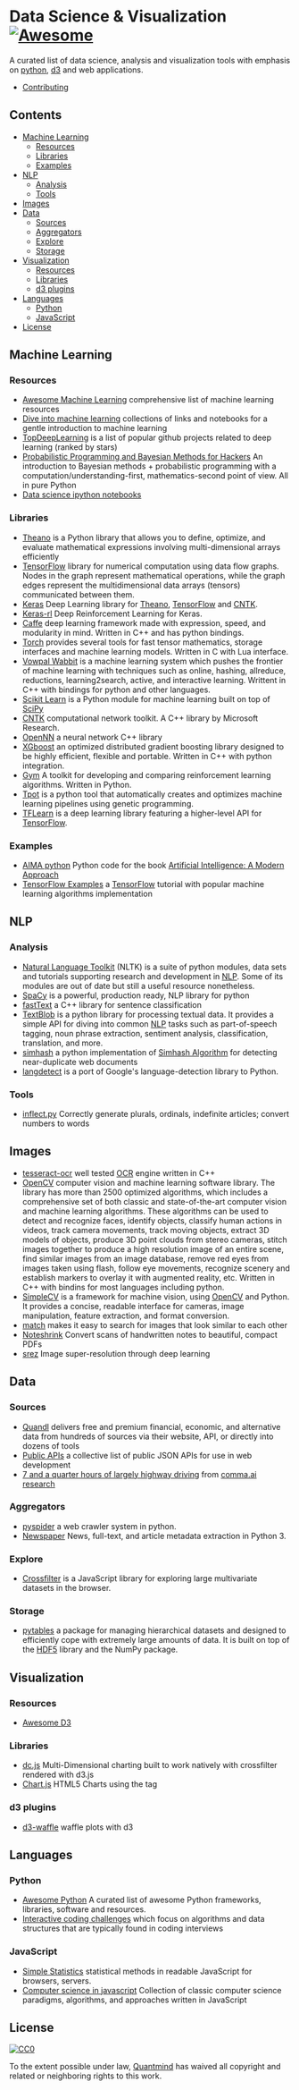 # Data Science & Visualization [![Awesome](https://cdn.rawgit.com/sindresorhus/awesome/d7305f38d29fed78fa85652e3a63e154dd8e8829/media/badge.svg)](https://github.com/sindresorhus/awesome)


A curated list of data science, analysis and visualization tools with emphasis on [python][], [d3][] and web applications.

* [Contributing](https://github.com/quantmind/awesome-data-science-viz/blob/master/contributing.md)

## Contents

<!-- START doctoc generated TOC please keep comment here to allow auto update -->
<!-- DON'T EDIT THIS SECTION, INSTEAD RE-RUN doctoc TO UPDATE -->


- [Machine Learning](#machine-learning)
  - [Resources](#resources)
  - [Libraries](#libraries)
  - [Examples](#examples)
- [NLP](#nlp)
  - [Analysis](#analysis)
  - [Tools](#tools)
- [Images](#images)
- [Data](#data)
  - [Sources](#sources)
  - [Aggregators](#aggregators)
  - [Explore](#explore)
  - [Storage](#storage)
- [Visualization](#visualization)
  - [Resources](#resources-1)
  - [Libraries](#libraries-1)
  - [d3 plugins](#d3-plugins)
- [Languages](#languages)
  - [Python](#python)
  - [JavaScript](#javascript)
- [License](#license)

<!-- END doctoc generated TOC please keep comment here to allow auto update -->

## Machine Learning

### Resources

* [Awesome Machine Learning](https://github.com/josephmisiti/awesome-machine-learning) comprehensive list of machine learning resources
* [Dive into machine learning](https://github.com/hangtwenty/dive-into-machine-learning) collections of links and notebooks for a gentle introduction to machine learning
* [TopDeepLearning](https://github.com/aymericdamien/TopDeepLearning) is a list of popular github projects related to deep learning (ranked by stars)
* [Probabilistic Programming and Bayesian Methods for Hackers](https://github.com/CamDavidsonPilon/Probabilistic-Programming-and-Bayesian-Methods-for-Hackers) An introduction to Bayesian methods + probabilistic programming with a computation/understanding-first, mathematics-second point of view. All in pure Python
* [Data science ipython notebooks](https://github.com/donnemartin/data-science-ipython-notebooks)

### Libraries

* [Theano][] is a Python library that allows you to define, optimize, and evaluate mathematical expressions involving multi-dimensional arrays efficiently
* [TensorFlow][] library for numerical computation using data flow graphs. Nodes in the graph represent mathematical operations, while the graph edges represent the multidimensional data arrays (tensors) communicated between them.
* [Keras](https://github.com/fchollet/keras) Deep Learning library for [Theano][], [TensorFlow][] and [CNTK][].
* [Keras-rl](https://github.com/matthiasplappert/keras-rl) Deep Reinforcement Learning for Keras.
* [Caffe](https://github.com/BVLC/caffe) deep learning framework made with expression, speed, and modularity in mind. Written in C++ and has python bindings.
* [Torch](https://github.com/torch/torch7) provides several tools for fast tensor mathematics, storage interfaces and machine learning models. Written in C with Lua interface.
* [Vowpal Wabbit](https://github.com/JohnLangford/vowpal_wabbit) is a machine learning system which pushes the frontier of machine learning with techniques such as online, hashing, allreduce, reductions, learning2search, active, and interactive learning. Writtent in C++ with bindings for python and other languages.
* [Scikit Learn](https://github.com/scikit-learn/scikit-learn) is a Python module for machine learning built on top of [SciPy](https://www.scipy.org/)
* [CNTK][] computational network toolkit. A C++ library by Microsoft Research.
* [OpenNN](https://github.com/Artelnics/OpenNN) a neural network C++ library
* [XGboost](https://github.com/dmlc/xgboost) an optimized distributed gradient boosting library designed to be highly efficient, flexible and portable. Written in C++ with python integration.
* [Gym](https://github.com/openai/gym) A toolkit for developing and comparing reinforcement learning algorithms. Written in Python.
* [Tpot](https://github.com/rhiever/tpot) is a python tool that automatically creates and optimizes machine learning pipelines using genetic programming.
* [TFLearn](https://github.com/tflearn/tflearn) is a deep learning library featuring a higher-level API for [TensorFlow][].

### Examples

* [AIMA python](https://github.com/aimacode/aima-python) Python code for the book [Artificial Intelligence: A Modern Approach](https://www.amazon.co.uk/Artificial-Intelligence-Approach-Stuart-Russell/dp/1292153962)
* [TensorFlow Examples](https://github.com/aymericdamien/TensorFlow-Examples) a [TensorFlow][] tutorial with popular machine learning algorithms implementation

## NLP

### Analysis

* [Natural Language Toolkit](https://github.com/nltk/nltk) (NLTK) is a suite of python modules, data sets and tutorials supporting research and development in [NLP][]. Some of its modules are out of date but still a useful resource nonetheless.
* [SpaCy](https://github.com/spacy-io/spaCy) is a powerful, production ready, NLP library for python
* [fastText](https://github.com/facebookresearch/fastText) a C++ library for sentence classification
* [TextBlob](https://github.com/sloria/TextBlob) is a python library for processing textual data. It provides a simple API for diving into common [NLP][] tasks such as part-of-speech tagging, noun phrase extraction, sentiment analysis, classification, translation, and more.
* [simhash](https://github.com/leonsim/simhash) a python implementation of [Simhash Algorithm](http://www.wwwconference.org/www2007/papers/paper215.pdf) for detecting near-duplicate web documents
* [langdetect](https://github.com/Mimino666/langdetect) is a port of Google's language-detection library to Python.

### Tools

* [inflect.py](https://github.com/pwdyson/inflect.py) Correctly generate plurals, ordinals, indefinite articles; convert numbers to words

## Images

* [tesseract-ocr][] well tested [OCR][] engine written in C++
* [OpenCV][] computer vision and machine learning software library. The library has more than 2500 optimized algorithms, which includes a comprehensive set of both classic and state-of-the-art computer vision and machine learning algorithms. These algorithms can be used to detect and recognize faces, identify objects, classify human actions in videos, track camera movements, track moving objects, extract 3D models of objects, produce 3D point clouds from stereo cameras, stitch images together to produce a high resolution image of an entire scene, find similar images from an image database, remove red eyes from images taken using flash, follow eye movements, recognize scenery and establish markers to overlay it with augmented reality, etc. Written in C++ with bindins for most languages including python.
* [SimpleCV](https://github.com/sightmachine/SimpleCV) is a framework for machine vision, using [OpenCV][] and Python. It provides a concise, readable interface for cameras, image manipulation, feature extraction, and format conversion.
* [match](https://github.com/usepavlov/match) makes it easy to search for images that look similar to each other
* [Noteshrink](https://github.com/mzucker/noteshrink) Convert scans of handwritten notes to beautiful, compact PDFs
* [srez](https://github.com/david-gpu/srez) Image super-resolution through deep learning

## Data

### Sources

* [Quandl](https://www.quandl.com/) delivers free and premium financial, economic, and alternative data from hundreds of sources
via their website, API, or directly into dozens of tools
* [Public APIs](https://github.com/toddmotto/public-apis) a collective list of public JSON APIs for use in web development
* [7 and a quarter hours of largely highway driving](https://github.com/commaai/research) from [comma.ai research](http://comma.ai/)

### Aggregators

* [pyspider](https://github.com/binux/pyspider) a web crawler system in python.
* [Newspaper](https://github.com/codelucas/newspaper) News, full-text, and article metadata extraction in Python 3.

### Explore

* [Crossfilter](https://github.com/square/crossfilter) is a JavaScript library for exploring large multivariate datasets in the browser.

### Storage

* [pytables](https://github.com/PyTables/PyTables) a package for managing hierarchical datasets and designed to efficiently cope with extremely large amounts of data. It is built on top of the [HDF5][] library and the NumPy package.


## Visualization

### Resources

* [Awesome D3](https://github.com/wbkd/awesome-d3)

### Libraries

* [dc.js](https://github.com/dc-js/dc.js) Multi-Dimensional charting built to work natively with crossfilter rendered with d3.js
* [Chart.js](https://github.com/chartjs/Chart.js) HTML5 Charts using the <canvas> tag

### d3 plugins

* [d3-waffle](http://jbkunst.github.io/d3-waffle/) waffle plots with d3

## Languages

### Python

* [Awesome Python](https://github.com/vinta/awesome-python) A curated list of awesome Python frameworks, libraries, software and resources.
* [Interactive coding challenges](https://github.com/donnemartin/interactive-coding-challenges) which focus on algorithms and data structures that are typically found in coding interviews

### JavaScript

* [Simple Statistics](http://simplestatistics.org/) statistical methods in readable JavaScript for browsers, servers.
* [Computer science in javascript](https://github.com/nzakas/computer-science-in-javascript) Collection of classic computer science paradigms, algorithms, and approaches written in JavaScript

## License

[![CC0](http://mirrors.creativecommons.org/presskit/buttons/88x31/svg/cc-zero.svg)](https://creativecommons.org/publicdomain/zero/1.0/)

To the extent possible under law, [Quantmind](http://quantmind.com) has waived all copyright and related or neighboring rights to this work.

[d3]: https://github.com/d3
[HDF5]: https://www.hdfgroup.org/HDF5/
[NLP]: https://en.wikipedia.org/wiki/Natural_language_processing
[OCR]: https://en.wikipedia.org/wiki/Optical_character_recognition
[OpenCV]: https://github.com/opencv/opencv
[python]: https://www.python.org/
[TensorFlow]: https://github.com/tensorflow/tensorflow
[Theano]: https://github.com/Theano/Theano
[tesseract-ocr]: https://github.com/tesseract-ocr/tesseract
[CNTK]: https://github.com/Microsoft/CNTK

